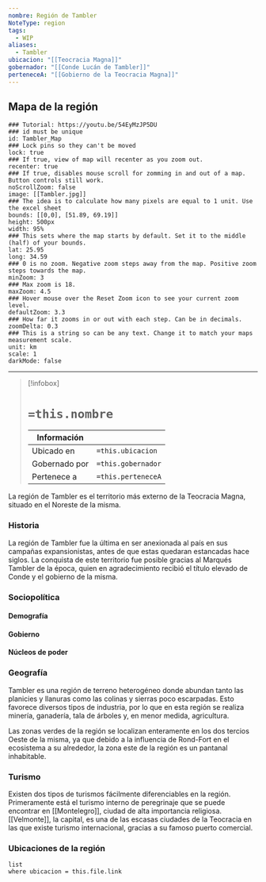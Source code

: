 ```yaml
---
nombre: Región de Tambler
NoteType: region
tags:
  - WIP
aliases:
  - Tambler
ubicacion: "[[Teocracia Magna]]"
gobernador: "[[Conde Lucán de Tambler]]"
perteneceA: "[[Gobierno de la Teocracia Magna]]"
---
```


## Mapa de la región

```leaflet
### Tutorial: https://youtu.be/54EyMzJP5DU
### id must be unique
id: Tambler_Map
### Lock pins so they can't be moved
lock: true
### If true, view of map will recenter as you zoom out. 
recenter: true
### If true, disables mouse scroll for zomming in and out of a map. Button controls still work. 
noScrollZoom: false
image: [[Tambler.jpg]]
### The idea is to calculate how many pixels are equal to 1 unit. Use the excel sheet
bounds: [[0,0], [51.89, 69.19]]
height: 500px
width: 95%
### This sets where the map starts by default. Set it to the middle (half) of your bounds. 
lat: 25.95
long: 34.59
### 0 is no zoom. Negative zoom steps away from the map. Positive zoom steps towards the map. 
minZoom: 3
### Max zoom is 18. 
maxZoom: 4.5
### Hover mouse over the Reset Zoom icon to see your current zoom level. 
defaultZoom: 3.3
### How far it zooms in or out with each step. Can be in decimals. 
zoomDelta: 0.3
### This is a string so can be any text. Change it to match your maps measurement scale. 
unit: km
scale: 1
darkMode: false
```

---

>[!infobox]
># **`=this.nombre`**
> 
> | Información    ||
> | ---------------- | -------------- |
> | Ubicado en        | `=this.ubicacion` |
> | Gobernado por  | `=this.gobernador` |
> | Pertenece a       | `=this.perteneceA` |

La región de Tambler es el territorio más externo de la Teocracia Magna, situado en el Noreste de la misma.

### Historia
La región de Tambler fue la última en ser anexionada al país en sus campañas expansionistas, antes de que estas quedaran estancadas hace siglos. La conquista de este territorio fue posible gracias al Marqués Tambler de la época, quien en agradecimiento recibió el título elevado de Conde y el gobierno de la misma.

### Sociopolítica
#### Demografía


#### Gobierno


#### Núcleos de poder


### Geografía
Tambler es una región de terreno heterogéneo donde abundan tanto las planicies y llanuras como las colinas y sierras poco escarpadas. Esto favorece diversos tipos de industria, por lo que en esta región se realiza minería, ganadería, tala de árboles y, en menor medida, agricultura.

Las zonas verdes de la región se localizan enteramente en los dos tercios Oeste de la misma, ya que debido a la influencia de Rond-Fort en el ecosistema a su alrededor, la zona este de la región es un pantanal inhabitable.

### Turismo
Existen dos tipos de turismos fácilmente diferenciables en la región. Primeramente está el turismo interno de peregrinaje que se puede encontrar en [[Montelegro]], ciudad de alta importancia religiosa. [[Velmonte]], la capital, es una de las escasas ciudades de la Teocracia en las que existe turismo internacional, gracias a su famoso puerto comercial.

### Ubicaciones de la región 
```dataview
list 
where ubicacion = this.file.link
```
